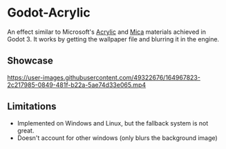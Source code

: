 # Godot-Acrylic

An effect similar to Microsoft's [Acrylic](https://docs.microsoft.com/en-us/windows/apps/design/style/acrylic) and [Mica](https://learn.microsoft.com/en-us/windows/apps/design/style/mica) materials achieved in Godot 3.
It works by getting the wallpaper file and blurring it in the engine.

## Showcase

https://user-images.githubusercontent.com/49322676/164967823-2c217985-0849-481f-b22a-5ae74d33e065.mp4

## Limitations

- Implemented on Windows and Linux, but the fallback system is not great.
- Doesn't account for other windows (only blurs the background image)
